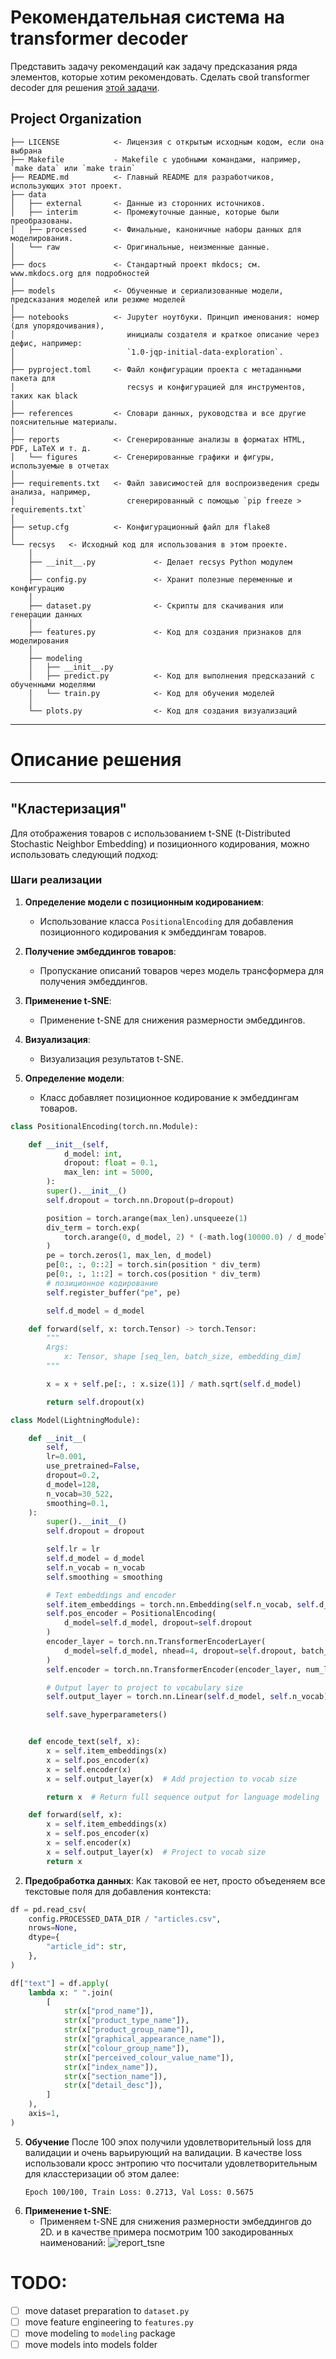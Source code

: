 # Рекомендательная система на transformer decoder


Представить задачу рекомендаций как задачу предсказания ряда элементов, которые хотим рекомендовать. Сделать свой transformer decoder для решения [этой задачи]( https://www.kaggle.com/competitions/h-and-m-personalized-fashion-recommendations).

## Project Organization


```
├── LICENSE            <- Лицензия с открытым исходным кодом, если она выбрана
├── Makefile           - Makefile с удобными командами, например, `make data` или `make train`
├── README.md          <- Главный README для разработчиков, использующих этот проект.
├── data
│   ├── external       <- Данные из сторонних источников.
│   ├── interim        <- Промежуточные данные, которые были преобразованы.
│   ├── processed      <- Финальные, каноничные наборы данных для моделирования.
│   └── raw            <- Оригинальные, неизменные данные.
│
├── docs               <- Стандартный проект mkdocs; см. www.mkdocs.org для подробностей
│
├── models             <- Обученные и сериализованные модели, предсказания моделей или резюме моделей
│
├── notebooks          <- Jupyter ноутбуки. Принцип именования: номер (для упорядочивания),
│                         инициалы создателя и краткое описание через дефис, например:
│                         `1.0-jqp-initial-data-exploration`.
│
├── pyproject.toml     <- Файл конфигурации проекта с метаданными пакета для 
│                         recsys и конфигурацией для инструментов, таких как black
│
├── references         <- Словари данных, руководства и все другие пояснительные материалы.
│
├── reports            <- Сгенерированные анализы в форматах HTML, PDF, LaTeX и т. д.
│   └── figures        <- Сгенерированные графики и фигуры, используемые в отчетах
│
├── requirements.txt   <- Файл зависимостей для воспроизведения среды анализа, например,
│                         сгенерированный с помощью `pip freeze > requirements.txt`
│
├── setup.cfg          <- Конфигурационный файл для flake8
│
└── recsys   <- Исходный код для использования в этом проекте.
    │
    ├── __init__.py             <- Делает recsys Python модулем
    │
    ├── config.py               <- Хранит полезные переменные и конфигурацию
    │
    ├── dataset.py              <- Скрипты для скачивания или генерации данных
    │
    ├── features.py             <- Код для создания признаков для моделирования
    │
    ├── modeling                
    │   ├── __init__.py 
    │   ├── predict.py          <- Код для выполнения предсказаний с обученными моделями
    │   └── train.py            <- Код для обучения моделей
    │
    └── plots.py                <- Код для создания визуализаций
```


--------
# Описание решения
--------
##  "Кластеризация" 
 Для отображения товаров с использованием t-SNE (t-Distributed Stochastic Neighbor Embedding) и позиционного кодирования, можно использовать следующий подход:

### Шаги реализации

1. **Определение модели с позиционным кодированием**:
   - Использование класса `PositionalEncoding` для добавления позиционного кодирования к эмбеддингам товаров.

2. **Получение эмбеддингов товаров**:
   - Пропускание описаний товаров через модель трансформера для получения эмбеддингов.

3. **Применение t-SNE**:
   - Применение t-SNE для снижения размерности эмбеддингов.

4. **Визуализация**:
   - Визуализация результатов t-SNE.

1. **Определение модели**:
   - Класс добавляет позиционное кодирование к эмбеддингам товаров.
```python
class PositionalEncoding(torch.nn.Module):

    def __init__(self,
            d_model: int,
            dropout: float = 0.1,
            max_len: int = 5000,
        ):
        super().__init__()
        self.dropout = torch.nn.Dropout(p=dropout)

        position = torch.arange(max_len).unsqueeze(1)
        div_term = torch.exp(
            torch.arange(0, d_model, 2) * (-math.log(10000.0) / d_model)
        )
        pe = torch.zeros(1, max_len, d_model)
        pe[0:, :, 0::2] = torch.sin(position * div_term)
        pe[0:, :, 1::2] = torch.cos(position * div_term)
        # позиционное кодирование
        self.register_buffer("pe", pe)

        self.d_model = d_model

    def forward(self, x: torch.Tensor) -> torch.Tensor:
        """
        Args:
            x: Tensor, shape [seq_len, batch_size, embedding_dim]
        """

        x = x + self.pe[:, : x.size(1)] / math.sqrt(self.d_model)

        return self.dropout(x)

class Model(LightningModule):

    def __init__(
        self,
        lr=0.001,
        use_pretrained=False,
        dropout=0.2,
        d_model=128,
        n_vocab=30_522,
        smoothing=0.1,
    ):
        super().__init__()
        self.dropout = dropout

        self.lr = lr
        self.d_model = d_model
        self.n_vocab = n_vocab
        self.smoothing = smoothing

        # Text embeddings and encoder
        self.item_embeddings = torch.nn.Embedding(self.n_vocab, self.d_model)
        self.pos_encoder = PositionalEncoding(
            d_model=self.d_model, dropout=self.dropout
        )
        encoder_layer = torch.nn.TransformerEncoderLayer(
            d_model=self.d_model, nhead=4, dropout=self.dropout, batch_first=True
        )
        self.encoder = torch.nn.TransformerEncoder(encoder_layer, num_layers=4)

        # Output layer to project to vocabulary size
        self.output_layer = torch.nn.Linear(self.d_model, self.n_vocab)

        self.save_hyperparameters()


    def encode_text(self, x):
        x = self.item_embeddings(x)
        x = self.pos_encoder(x)
        x = self.encoder(x)
        x = self.output_layer(x)  # Add projection to vocab size

        return x  # Return full sequence output for language modeling

    def forward(self, x):
        x = self.item_embeddings(x)
        x = self.pos_encoder(x)
        x = self.encoder(x)
        x = self.output_layer(x)  # Project to vocab size
        return x
```


2. **Предобработка данных**:
Как таковой ее нет, просто объеденяем все текстовые поля для добавления контекста:
```python
df = pd.read_csv(
    config.PROCESSED_DATA_DIR / "articles.csv",
    nrows=None,
    dtype={
        "article_id": str,
    },
)

df["text"] = df.apply(
    lambda x: " ".join(
        [
            str(x["prod_name"]),
            str(x["product_type_name"]),
            str(x["product_group_name"]),
            str(x["graphical_appearance_name"]),
            str(x["colour_group_name"]),
            str(x["perceived_colour_value_name"]),
            str(x["index_name"]),
            str(x["section_name"]),
            str(x["detail_desc"]),
        ]
    ),
    axis=1,
)
```
5. **Обучение**
	После 100 эпох получили удовлетворительный loss для валидации и очень варьирующий на валидации. В качестве loss использовали кросс энтропию что посчитали удовлетворительным для класстеризации об этом далее:
	```
	Epoch 100/100, Train Loss: 0.2713, Val Loss: 0.5675
	```
6. **Применение t-SNE**:
   - Применяем t-SNE для снижения размерности эмбеддингов до 2D.
   и в качестве примера посмотрим 100 закодированных наименований:
   ![report_tsne](./reports/figures/tsne.png)





# TODO:
- [ ] move dataset preparation to `dataset.py`
- [ ] move feature engineering to `features.py`
- [ ] move modeling to `modeling` package
- [ ] move models into models folder
